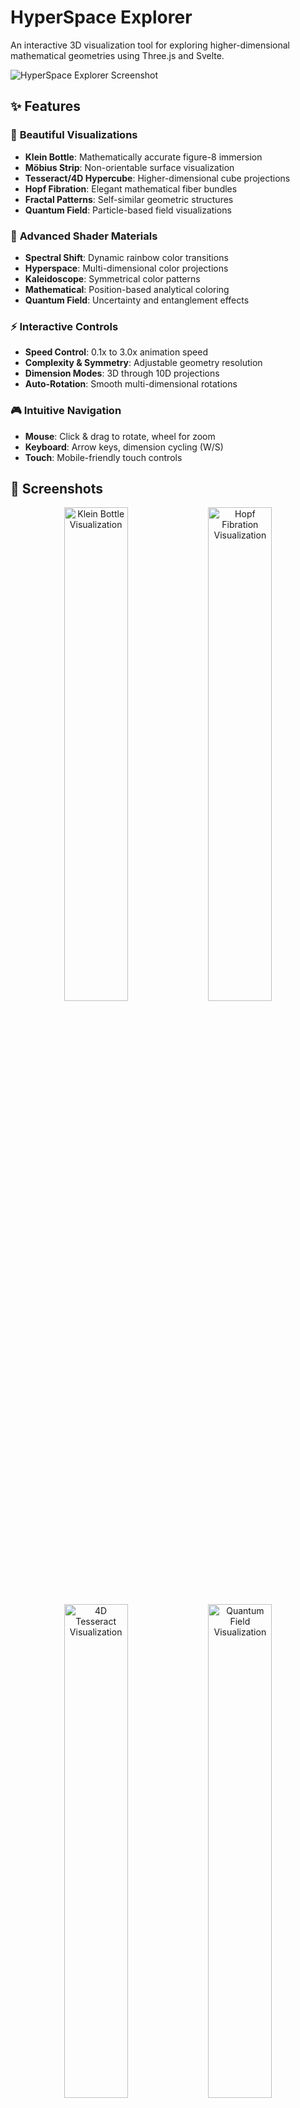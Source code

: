 # HyperSpace Explorer

An interactive 3D visualization tool for exploring higher-dimensional mathematical geometries using Three.js and Svelte.

![HyperSpace Explorer Screenshot](docs/media/screenshot.png)

## ✨ Features

### 🎨 **Beautiful Visualizations**
- **Klein Bottle**: Mathematically accurate figure-8 immersion 
- **Möbius Strip**: Non-orientable surface visualization
- **Tesseract/4D Hypercube**: Higher-dimensional cube projections
- **Hopf Fibration**: Elegant mathematical fiber bundles
- **Fractal Patterns**: Self-similar geometric structures
- **Quantum Field**: Particle-based field visualizations

### 🌈 **Advanced Shader Materials**
- **Spectral Shift**: Dynamic rainbow color transitions
- **Hyperspace**: Multi-dimensional color projections
- **Kaleidoscope**: Symmetrical color patterns
- **Mathematical**: Position-based analytical coloring
- **Quantum Field**: Uncertainty and entanglement effects

### ⚡ **Interactive Controls**
- **Speed Control**: 0.1x to 3.0x animation speed
- **Complexity & Symmetry**: Adjustable geometry resolution
- **Dimension Modes**: 3D through 10D projections
- **Auto-Rotation**: Smooth multi-dimensional rotations

### 🎮 **Intuitive Navigation**
- **Mouse**: Click & drag to rotate, wheel for zoom
- **Keyboard**: Arrow keys, dimension cycling (W/S)
- **Touch**: Mobile-friendly touch controls

## 📸 Screenshots

<div align="center">
  <img src="docs/screenshots/klein-bottle-view.png" alt="Klein Bottle Visualization" width="45%"/>
  <img src="docs/screenshots/hopf-fibration-view.png" alt="Hopf Fibration Visualization" width="45%"/>
</div>

<div align="center">
  <img src="docs/screenshots/tesseract-4d-view.png" alt="4D Tesseract Visualization" width="45%"/>
  <img src="docs/screenshots/quantum-field-view.png" alt="Quantum Field Visualization" width="45%"/>
</div>

## 🎥 Demo

[![HyperSpace Explorer Demo](docs/media/demo-thumbnail.png)](docs/media/demo.mp4)

*Click to watch a demonstration of HyperSpace Explorer's features*

## 🚀 Quick Start

```bash
# Clone the repository
git clone [repository-url]
cd hyperspace-explorer

# Install dependencies
npm install

# Start development server
npm run dev

# Open http://localhost:3000
```

## 🎯 Controls

### Mouse Controls
- **Click + Drag**: Rotate geometry
- **Mouse Wheel**: Z-axis rotation  
- **Alt + Mouse Wheel**: Higher-dimensional rotation
- **Ctrl + Mouse Wheel**: Zoom in/out

### Keyboard Shortcuts
- **W/S**: Cycle through dimensions
- **Arrow Keys**: Rotate X/Y axes
- **Z/X**: Rotate Z-axis
- **Alt + Arrows**: Rotate W/V axes (4D+)
- **PageUp/PageDown**: Adjust dimension projection

## 🛠️ Tech Stack

- **Frontend**: Svelte + TypeScript
- **3D Graphics**: Three.js with custom shaders
- **Animation**: GSAP for smooth transitions
- **Build Tool**: Vite for fast development
- **Styling**: Modern CSS with backdrop filters

## 🌐 Browser Support

- ✅ **Chrome/Chromium** (recommended)
- ✅ **Firefox** 
- ✅ **Safari**
- ✅ **Edge**

*Requires WebGL support. WebGL 2 recommended for optimal performance.*

## 📊 Performance Features

- **Automatic Quality Adjustment**: Adapts to device capabilities
- **WebGL 2/1 Fallback**: Ensures broad compatibility  
- **Frame Rate Monitoring**: Maintains smooth 60fps
- **Optimized Shaders**: Efficient GPU rendering

## 🎨 Geometry Types

| Type | Description |
|------|-------------|
| **Klein Bottle** | Non-orientable surface with mathematically precise curves |
| **Möbius Strip** | Single-sided surface demonstrating topological concepts |
| **Tesseract** | 4D hypercube with perspective projection to 3D |
| **Hopf Fibration** | Beautiful mathematical fiber bundle visualization |
| **Quantum Field** | Particle-based field with uncertainty visualization |
| **Fractals** | Self-similar patterns with infinite detail |

## 🔧 Development

```bash
# Development mode with hot reload
npm run dev

# Build for production
npm run build

# Preview production build
npm run preview
```

## 📝 License

MIT License - see [LICENSE](LICENSE) for details.

## 🙏 Acknowledgments

- Inspired by higher-dimensional mathematics and topology
- Built with modern web technologies for optimal performance  
- Special thanks to the Three.js and Svelte communities

---

*Explore the beauty of mathematics through interactive 3D visualization* ✨
